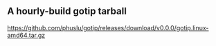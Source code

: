 ## A hourly-build gotip tarball

https://github.com/phuslu/gotip/releases/download/v0.0.0/gotip.linux-amd64.tar.gz



